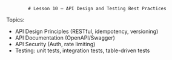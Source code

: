             # Lesson 10 — API Design and Testing Best Practices

Topics:
- API Design Principles (RESTful, idempotency, versioning)
- API Documentation (OpenAPI/Swagger)
- API Security (Auth, rate limiting)
- Testing: unit tests, integration tests, table-driven tests
